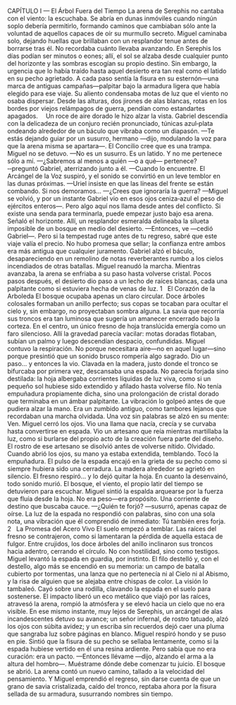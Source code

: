 CAPÍTULO I — El Árbol Fuera del Tiempo
La arena de Serephis no cantaba con el viento: la escuchaba. Se abría en dunas inmóviles cuando ningún soplo debería permitirlo, formando caminos que cambiaban sólo ante la voluntad de aquellos capaces de oír su murmullo secreto. Miguel caminaba solo, dejando huellas que brillaban con un resplandor tenue antes de borrarse tras él.
No recordaba cuánto llevaba avanzando. En Serephis los días podían ser minutos o eones; allí, el sol se alzaba desde cualquier punto del horizonte y las sombras escogían su propio destino. Sin embargo, la urgencia que lo había traído hasta aquel desierto era tan real como el latido en su pecho agrietado.
A cada paso sentía la fisura en su esternón—una marca de antiguas campañas—palpitar bajo la armadura ligera que había elegido para ese viaje. Su aliento condensaba motas de luz que el viento no osaba dispersar. Desde las alturas, dos jirones de alas blancas, rotas en los bordes por viejos relámpagos de guerra, pendían como estandartes apagados. 
Un roce de aire dorado le hizo alzar la vista. Gabriel descendía con la delicadeza de un conjuro recién pronunciado, túnicas azul‑plata ondeando alrededor de un báculo que vibraba como un diapasón.
—Te estás dejando guiar por un susurro, hermano —dijo, modulando la voz para que la arena misma se apartara—. El Concilio cree que es una trampa.
Miguel no se detuvo.
—No es un susurro. Es un latido. Y no me pertenece sólo a mí.
—¿Sabremos al menos a quién —o a qué— pertenece? ‑‑preguntó Gabriel, aterrizando junto a él.
—Cuando lo encuentre.
El Arcángel de la Voz suspiró, y el sonido se convirtió en un leve temblor en las dunas próximas.
—Uriel insiste en que las líneas del frente se están combando. Si nos demoramos…
—¿Crees que ignoraría la guerra? —Miguel se volvió, y por un instante Gabriel vio en esos ojos ceniza‑azul el peso de ejércitos enteros—. Pero algo aquí nos llama desde antes del conflicto. Si existe una senda para terminarla, puede empezar justo bajo esa arena.
Señaló el horizonte. Allí, un resplandor esmeralda delineaba la silueta imposible de un bosque en medio del desierto.
—Entonces, ve —cedió Gabriel—. Pero si la tempestad ruge antes de tu regreso, sabré que este viaje valía el precio.
No hubo promesa que sellar; la confianza entre ambos era más antigua que cualquier juramento. Gabriel alzó el báculo, desapareciendo en un remolino de notas reverberantes rumbo a los cielos incendiados de otras batallas.
Miguel reanudó la marcha. Mientras avanzaba, la arena se enfriaba a su paso hasta volverse cristal. Pocos pasos después, el desierto dio paso a un lecho de raíces blancas, cada una palpitante como si estuviera hecha de venas de luz.
1   El Corazón de la Arboleda
El bosque ocupaba apenas un claro circular. Doce árboles colosales formaban un anillo perfecto; sus copas se tocaban para ocultar el cielo y, sin embargo, no proyectaban sombra alguna. La savia que recorría sus troncos era tan luminosa que sugería un amanecer encerrado bajo la corteza.
En el centro, un único fresno de hoja translúcida emergía como un faro silencioso. Allí la gravedad parecía vacilar: motas doradas flotaban, subían un palmo y luego descendían despacio, confundidas.
Miguel contuvo la respiración. No porque necesitara aire—no en aquel lugar—sino porque presintió que un sonido brusco rompería algo sagrado. Dio un paso… y entonces la vio.
Clavada en la madera, justo donde el tronco se bifurcaba por primera vez, descansaba una espada. No parecía forjada sino destilada: la hoja albergaba corrientes líquidas de luz viva, como si un pequeño sol hubiese sido extendido y afilado hasta volverse filo. No tenía empuñadura propiamente dicha, sino una prolongación de cristal dorado que terminaba en un ámbar palpitante.
La vibración lo golpeó antes de que pudiera alzar la mano. Era un zumbido antiguo, como tambores lejanos que recordaban una marcha olvidada. Una voz sin palabras se alzó en su mente: Ven.
Miguel cerró los ojos. Vio una llama que nacía, crecía y se curvaba hasta convertirse en espada. Vio un artesano que reía mientras martillaba la luz, como si burlarse del propio acto de la creación fuera parte del diseño. El rostro de ese artesano se disolvió antes de volverse nítido. Olvidado.
Cuando abrió los ojos, su mano ya estaba extendida, temblando. Tocó la empuñadura. El pulso de la espada encajó en la grieta de su pecho como si siempre hubiera sido una cerradura.
La madera alrededor se agrietó en silencio. El fresno respiró… y lo dejó quitar la hoja.
En cuanto la desenvainó, todo sonido murió. El bosque, el viento, el propio latir del tiempo se detuvieron para escuchar. Miguel sintió la espalda arquearse por la fuerza que fluía desde la hoja. No era peso—era propósito. Una corriente de destino que buscaba cauce.
—¿Quién te forjó? —susurró, apenas capaz de oírse.
La luz de la espada no respondió con palabras, sino con una sola nota, una vibración que él comprendió de inmediato: Tú también eres forja.
2   La Promesa del Acero Vivo
El suelo empezó a temblar. Las raíces del fresno se contrajeron, como si lamentaran la pérdida de aquella estaca de fulgor. Entre crujidos, los doce árboles del anillo inclinaron sus troncos hacia adentro, cerrando el círculo. No con hostilidad, sino como testigos.
Miguel levantó la espada en guardia, por instinto. El filo destelló y, con el destello, algo más se encendió en su memoria: un campo de batalla cubierto por tormentas, una lanza que no pertenecía ni al Cielo ni al Abismo, y la risa de alguien que se alejaba entre chispas de color.
La visión lo tambaleó. Cayó sobre una rodilla, clavando la espada en el suelo para sostenerse. El impacto liberó un eco metálico que viajó por las raíces, atravesó la arena, rompió la atmósfera y se elevó hacia un cielo que no era visible.
En ese mismo instante, muy lejos de Serephis, un arcángel de alas incandescentes detuvo su avance; un señor infernal, de rostro tatuado, alzó los ojos con súbita avidez; y un escriba sin recuerdos dejó caer una pluma que sangraba luz sobre páginas en blanco.
Miguel respiró hondo y se puso en pie. Sintió que la fisura de su pecho se sellaba lentamente, como si la espada hubiese vertido en él una resina ardiente. Pero sabía que no era curación: era un pacto.
—Entonces llévame —dijo, alzando el arma a la altura del hombro—. Muéstrame dónde debe comenzar tu juicio.
El bosque se abrió. La arena contó un nuevo camino, tallado a la velocidad del pensamiento.
Y Miguel emprendió el regreso, sin darse cuenta de que un grano de savia cristalizada, caído del tronco, reptaba ahora por la fisura sellada de su armadura, susurrando nombres sin tiempo.